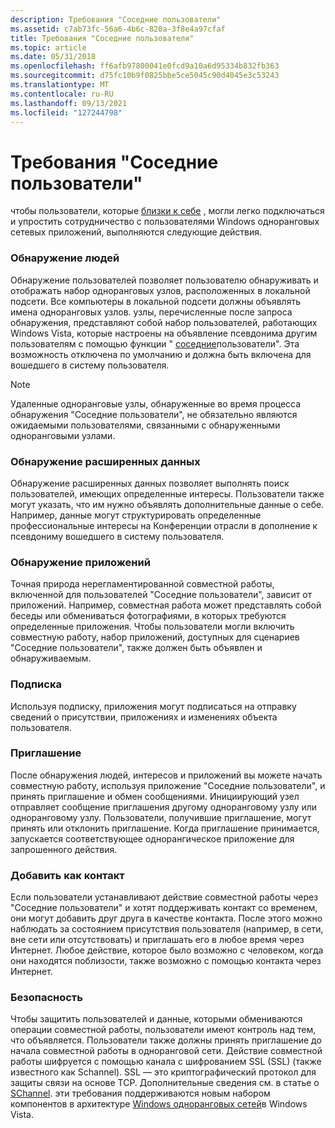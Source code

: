 ```yaml
---
description: Требования "Соседние пользователи"
ms.assetid: c7ab73fc-56a6-4b6c-820a-3f8e4a97cfaf
title: Требования "Соседние пользователи"
ms.topic: article
ms.date: 05/31/2018
ms.openlocfilehash: ff6afb97800041e0fcd9a10a6d95334b832fb363
ms.sourcegitcommit: d75fc10b9f0825bbe5ce5045c90d4045e3c53243
ms.translationtype: MT
ms.contentlocale: ru-RU
ms.lasthandoff: 09/13/2021
ms.locfileid: "127244798"
---
```

# <a name="people-near-me-requirements"></a>Требования "Соседние пользователи"

чтобы пользователи, которые [близки к себе](about-people-near-me.md) , могли легко подключаться и упростить сотрудничество с пользователями Windows одноранговых сетевых приложений, выполняются следующие действия.

### <a name="people-discovery"></a>Обнаружение людей

Обнаружение пользователей позволяет пользователю обнаруживать и отображать набор одноранговых узлов, расположенных в локальной подсети. Все компьютеры в локальной подсети должны объявлять имена одноранговых узлов. узлы, перечисленные после запроса обнаружения, представляют собой набор пользователей, работающих Windows Vista, которые настроены на объявление псевдонима другим пользователям с помощью функции " [соседние](about-people-near-me.md)пользователи". Эта возможность отключена по умолчанию и должна быть включена для вошедшего в систему пользователя.

> [!Note]  
> Удаленные одноранговые узлы, обнаруженные во время процесса обнаружения "Соседние пользователи", не обязательно являются ожидаемыми пользователями, связанными с обнаруженными одноранговыми узлами.

 

### <a name="extended-data-discovery"></a>Обнаружение расширенных данных

Обнаружение расширенных данных позволяет выполнять поиск пользователей, имеющих определенные интересы. Пользователи также могут указать, что им нужно объявлять дополнительные данные о себе. Например, данные могут структурировать определенные профессиональные интересы на Конференции отрасли в дополнение к псевдониму вошедшего в систему пользователя.

### <a name="application-discovery"></a>Обнаружение приложений

Точная природа нерегламентированной совместной работы, включенной для пользователей "Соседние пользователи", зависит от приложений. Например, совместная работа может представлять собой беседы или обмениваться фотографиями, в которых требуются определенные приложения. Чтобы пользователи могли включить совместную работу, набор приложений, доступных для сценариев "Соседние пользователи", также должен быть объявлен и обнаруживаемым.

### <a name="subscription"></a>Подписка

Используя подписку, приложения могут подписаться на отправку сведений о присутствии, приложениях и изменениях объекта пользователя.

### <a name="invitation"></a>Приглашение

После обнаружения людей, интересов и приложений вы можете начать совместную работу, используя приложение "Соседние пользователи", и принять приглашение и обмен сообщениями. Инициирующий узел отправляет сообщение приглашения другому одноранговому узлу или одноранговому узлу. Пользователи, получившие приглашение, могут принять или отклонить приглашение. Когда приглашение принимается, запускается соответствующее однорангическое приложение для запрошенного действия.

### <a name="add-as-a-contact"></a>Добавить как контакт

Если пользователи устанавливают действие совместной работы через "Соседние пользователи" и хотят поддерживать контакт со временем, они могут добавить друг друга в качестве контакта. После этого можно наблюдать за состоянием присутствия пользователя (например, в сети, вне сети или отсутствовать) и приглашать его в любое время через Интернет. Любое действие, которое было возможно с человеком, когда они находятся поблизости, также возможно с помощью контакта через Интернет.

### <a name="security"></a>Безопасность

Чтобы защитить пользователей и данные, которыми обмениваются операции совместной работы, пользователи имеют контроль над тем, что объявляется. Пользователи также должны принять приглашение до начала совместной работы в одноранговой сети. Действие совместной работы шифруется с помощью канала с шифрованием SSL (SSL) (также известного как Schannel). SSL — это криптографический протокол для защиты связи на основе TCP. Дополнительные сведения см. в статье о [SChannel](windows-vista-components-for-people-near-me.md). эти требования поддерживаются новым набором компонентов в архитектуре [Windows одноранговых сетей](what-is-peer-networking-.md)в Windows Vista.

 

 



